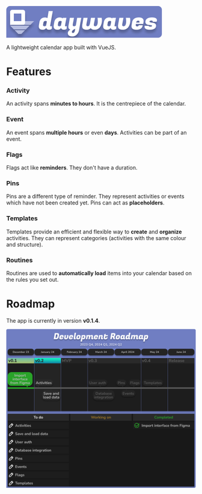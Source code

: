 ![Banner](./public/BannerFill.png)

A lightweight calendar app built with VueJS.
# Features
### Activity
An activity spans **minutes to hours**. It is the centrepiece of the calendar.
### Event
An event spans **multiple hours** or even **days**. Activities can be part of an event.
### Flags
Flags act like **reminders**. They don't have a duration.
### Pins
Pins are a different type of reminder. They represent activities or events which have not been created yet. Pins can act as **placeholders**.
### Templates
Templates provide an efficient and flexible way to **create** and **organize** activities. They can represent categories (activities with the same colour and structure).
### Routines
Routines are used to **automatically load** items into your calendar based on the rules you set out.
# Roadmap
The app is currently in version **v0.1.4**.

![Roadmap](./public/Roadmap.png)